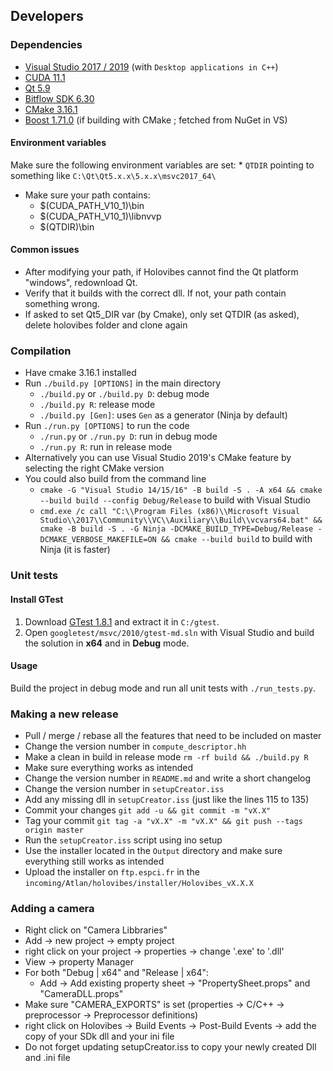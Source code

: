 ## Developers

### Dependencies

* [Visual Studio 2017 / 2019](https://visualstudio.microsoft.com/fr/) (with `Desktop applications in C++`)
* [CUDA 11.1](https://developer.nvidia.com/cuda-downloads)
* [Qt 5.9](https://download.qt.io/archive/qt/5.9/)
* [Bitflow SDK 6.30](http://www.bitflow.com/downloads/bfsdk630.zip)
* [CMake 3.16.1](https://github.com/Kitware/CMake/releases/tag/v3.16.1)
* [Boost 1.71.0](https://boost.teeks99.com/bin/1.71.0/) (if building with CMake ; fetched from NuGet in VS)

#### Environment variables

Make sure the following environment variables are set:
    * `QTDIR` pointing to something like `C:\Qt\Qt5.x.x\5.x.x\msvc2017_64\`

* Make sure your path contains:
    * $(CUDA_PATH_V10_1)\bin
    * $(CUDA_PATH_V10_1)\libnvvp
    * $(QTDIR)\bin

#### Common issues

* After modifying your path, if Holovibes cannot find the Qt platform "windows", redownload Qt.
* Verify that it builds with the correct dll. If not, your path contain something wrong.
* If asked to set Qt5_DIR var (by Cmake), only set QTDIR (as asked), delete holovibes folder and clone again

### Compilation

* Have cmake 3.16.1 installed
* Run `./build.py [OPTIONS]` in the main directory
    * `./build.py` or `./build.py D`: debug mode
    * `./build.py R`: release mode
    * `./build.py [Gen]`: uses `Gen` as a generator (Ninja by default)
* Run `./run.py [OPTIONS]` to run the code
    * `./run.py` or `./run.py D`: run in debug mode
    * `./run.py R`: run in release mode
* Alternatively you can use Visual Studio 2019's CMake feature by selecting the right CMake version
* You could also build from the command line
    * `cmake -G "Visual Studio 14/15/16" -B build -S . -A x64 && cmake --build build --config Debug/Release` to build with Visual Studio
    * `cmd.exe /c call "C:\\Program Files (x86)\\Microsoft Visual Studio\\2017\\Community\\VC\\Auxiliary\\Build\\vcvars64.bat" && cmake -B build -S . -G Ninja -DCMAKE_BUILD_TYPE=Debug/Release -DCMAKE_VERBOSE_MAKEFILE=ON && cmake --build build` to build with Ninja (it is faster)

### Unit tests

#### Install GTest

1. Download [GTest 1.8.1](https://github.com/google/googletest/releases/tag/release-1.8.1) and extract it in `C:/gtest`.
2. Open `googletest/msvc/2010/gtest-md.sln` with Visual Studio and build the solution in **x64** and in **Debug** mode.

#### Usage

Build the project in debug mode and run all unit tests with `./run_tests.py`.

### Making a new release

* Pull / merge / rebase all the features that need to be included on master
* Change the version number in `compute_descriptor.hh`
* Make a clean in build in release mode `rm -rf build && ./build.py R`
* Make sure everything works as intended
* Change the version number in `README.md` and write a short changelog
* Change the version number in `setupCreator.iss`
* Add any missing dll in `setupCreator.iss` (just like the lines 115 to 135)
* Commit your changes `git add -u && git commit -m "vX.X"`
* Tag your commit `git tag -a "vX.X" -m "vX.X" && git push --tags origin master`
* Run the `setupCreator.iss` script using ino setup
* Use the installer located in the `Output` directory and make sure everything still works as intended
* Upload the installer on `ftp.espci.fr` in the `incoming/Atlan/holovibes/installer/Holovibes_vX.X.X`

### Adding a camera

* Right click on "Camera Libbraries"
* Add -> new project -> empty project
* right click on your project -> properties -> change '.exe' to '.dll'
* View -> property Manager
* For both "Debug | x64" and "Release | x64":
    * Add -> Add existing property sheet -> "PropertySheet.props" and "CameraDLL.props"
* Make sure "CAMERA_EXPORTS" is set (properties -> C/C++ -> preprocessor -> Preprocessor definitions)
* right click on Holovibes -> Build Events -> Post-Build Events -> add the copy of your SDk dll and your ini file
* Do not forget updating setupCreator.iss to copy your newly created Dll and .ini file